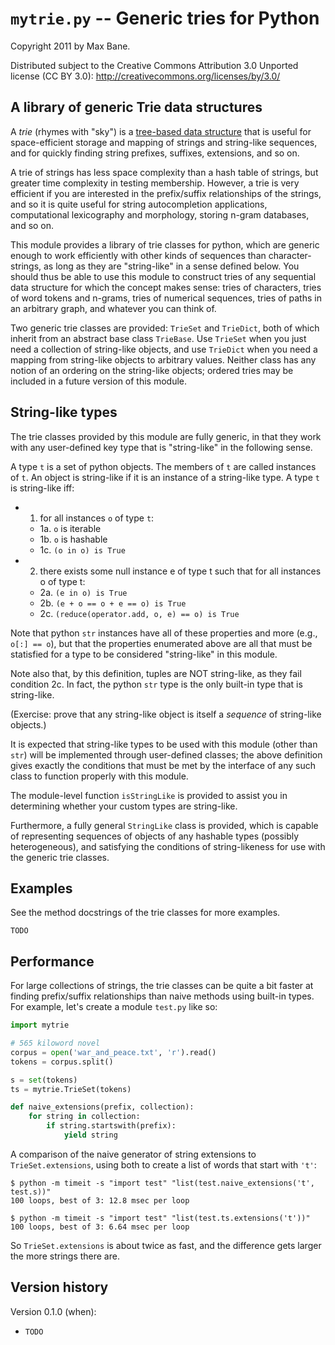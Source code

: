 `mytrie.py` -- Generic tries for Python
=====================================

Copyright 2011 by Max Bane.  

Distributed subject to the Creative Commons Attribution 3.0 Unported license 
(CC BY 3.0): http://creativecommons.org/licenses/by/3.0/

A library of generic Trie data structures
-----------------------------------------

A _trie_ (rhymes with "sky") is a [tree-based data
structure](http://en.wikipedia.org/wiki/Trie) that is useful for space-efficient
storage and mapping of strings and string-like sequences, and for quickly
finding string prefixes, suffixes, extensions, and so on.

A trie of strings has less space complexity than a hash table of strings, but
greater time complexity in testing membership. However, a trie is very efficient
if you are interested in the prefix/suffix relationships of the strings, and so
it is quite useful for string autocompletion applications, computational
lexicography and morphology, storing n-gram databases, and so on.

This module provides a library of trie classes for python, which are generic
enough to work efficiently with other kinds of sequences than character-strings,
as long as they are "string-like" in a sense defined below. You should thus be
able to use this module to construct tries of any sequential data structure for
which the concept makes sense: tries of characters, tries of word tokens and
n-grams, tries of numerical sequences, tries of paths in an arbitrary graph, and
whatever you can think of.

Two generic trie classes are provided: `TrieSet` and `TrieDict`, both of which
inherit from an abstract base class `TrieBase`. Use `TrieSet` when you just need
a collection of string-like objects, and use `TrieDict` when you need a mapping
from string-like objects to arbitrary values. Neither class has any notion of an
ordering on the string-like objects; ordered tries may be included in a future
version of this module.

String-like types
-----------------

The trie classes provided by this module are fully generic, in that they work
with any user-defined key type that is "string-like" in the following sense.

A type `t` is a set of python objects. The members of `t` are called instances
of `t`.  An object is string-like if it is an instance of a string-like type. A
type `t` is string-like iff:

  - 1. for all instances `o` of type `t`:
      - 1a. `o` is iterable
      - 1b. `o` is hashable
      - 1c. `(o in o) is True`
  - 2. there exists some null instance e of type t such that for all
    instances o of type t:
      - 2a. `(e in o) is True`
      - 2b. `(e + o == o + e == o) is True`
      - 2c. `(reduce(operator.add, o, e) == o) is True`

Note that python `str` instances have all of these properties and more (e.g.,
`o[:] == o`), but that the properties enumerated above are all that must be
statisfied for a type to be considered "string-like" in this module.

Note also that, by this definition, tuples are NOT string-like, as they fail
condition 2c. In fact, the python `str` type is the only built-in type that is
string-like. 

(Exercise: prove that any string-like object is itself a *sequence* of
string-like objects.)

It is expected that string-like types to be used with this module (other than
`str`) will be implemented through user-defined classes; the above definition
gives exactly the conditions that must be met by the interface of any such class
to function properly with this module.  

The module-level function `isStringLike` is provided to assist you in
determining whether your custom types are string-like.

Furthermore, a fully general `StringLike` class is provided, which is capable of
representing sequences of objects of any hashable types (possibly
heterogeneous), and satisfying the conditions of string-likeness for use with
the generic trie classes. 

Examples
--------

See the method docstrings of the trie classes for more examples.

`TODO`

Performance
-----------

For large collections of strings, the trie classes can be quite a bit faster at
finding prefix/suffix relationships than naive methods using built-in types. For
example, let's create a module `test.py` like so:

```python
import mytrie

# 565 kiloword novel
corpus = open('war_and_peace.txt', 'r').read()
tokens = corpus.split()

s = set(tokens)
ts = mytrie.TrieSet(tokens)

def naive_extensions(prefix, collection):
    for string in collection:
        if string.startswith(prefix):
            yield string
```

A comparison of the naive generator of string extensions to
`TrieSet.extensions`, using both to create a list of words that start with
`'t'`:

    $ python -m timeit -s "import test" "list(test.naive_extensions('t', test.s))"
    100 loops, best of 3: 12.8 msec per loop

    $ python -m timeit -s "import test" "list(test.ts.extensions('t'))"
    100 loops, best of 3: 6.64 msec per loop

So `TrieSet.extensions` is about twice as fast, and the difference gets larger
the more strings there are.



Version history
---------------

Version 0.1.0 (when):

  - `TODO`
